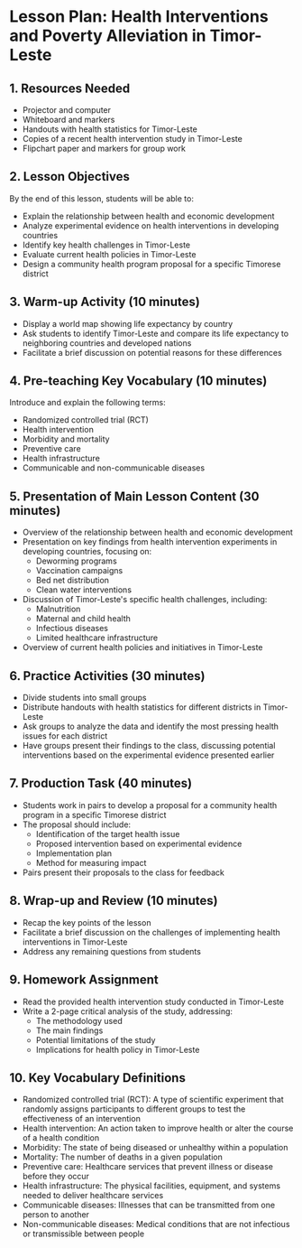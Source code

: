 # Lesson Plan: Health Interventions and Poverty Alleviation in Timor-Leste

## 1. Resources Needed

- Projector and computer
- Whiteboard and markers
- Handouts with health statistics for Timor-Leste
- Copies of a recent health intervention study in Timor-Leste
- Flipchart paper and markers for group work

## 2. Lesson Objectives

By the end of this lesson, students will be able to:
- Explain the relationship between health and economic development
- Analyze experimental evidence on health interventions in developing countries
- Identify key health challenges in Timor-Leste
- Evaluate current health policies in Timor-Leste
- Design a community health program proposal for a specific Timorese district

## 3. Warm-up Activity (10 minutes)

- Display a world map showing life expectancy by country
- Ask students to identify Timor-Leste and compare its life expectancy to neighboring countries and developed nations
- Facilitate a brief discussion on potential reasons for these differences

## 4. Pre-teaching Key Vocabulary (10 minutes)

Introduce and explain the following terms:
- Randomized controlled trial (RCT)
- Health intervention
- Morbidity and mortality
- Preventive care
- Health infrastructure
- Communicable and non-communicable diseases

## 5. Presentation of Main Lesson Content (30 minutes)

- Overview of the relationship between health and economic development
- Presentation on key findings from health intervention experiments in developing countries, focusing on:
  * Deworming programs
  * Vaccination campaigns
  * Bed net distribution
  * Clean water interventions
- Discussion of Timor-Leste's specific health challenges, including:
  * Malnutrition
  * Maternal and child health
  * Infectious diseases
  * Limited healthcare infrastructure
- Overview of current health policies and initiatives in Timor-Leste

## 6. Practice Activities (30 minutes)

- Divide students into small groups
- Distribute handouts with health statistics for different districts in Timor-Leste
- Ask groups to analyze the data and identify the most pressing health issues for each district
- Have groups present their findings to the class, discussing potential interventions based on the experimental evidence presented earlier

## 7. Production Task (40 minutes)

- Students work in pairs to develop a proposal for a community health program in a specific Timorese district
- The proposal should include:
  * Identification of the target health issue
  * Proposed intervention based on experimental evidence
  * Implementation plan
  * Method for measuring impact
- Pairs present their proposals to the class for feedback

## 8. Wrap-up and Review (10 minutes)

- Recap the key points of the lesson
- Facilitate a brief discussion on the challenges of implementing health interventions in Timor-Leste
- Address any remaining questions from students

## 9. Homework Assignment

- Read the provided health intervention study conducted in Timor-Leste
- Write a 2-page critical analysis of the study, addressing:
  * The methodology used
  * The main findings
  * Potential limitations of the study
  * Implications for health policy in Timor-Leste

## 10. Key Vocabulary Definitions

- Randomized controlled trial (RCT): A type of scientific experiment that randomly assigns participants to different groups to test the effectiveness of an intervention
- Health intervention: An action taken to improve health or alter the course of a health condition
- Morbidity: The state of being diseased or unhealthy within a population
- Mortality: The number of deaths in a given population
- Preventive care: Healthcare services that prevent illness or disease before they occur
- Health infrastructure: The physical facilities, equipment, and systems needed to deliver healthcare services
- Communicable diseases: Illnesses that can be transmitted from one person to another
- Non-communicable diseases: Medical conditions that are not infectious or transmissible between people